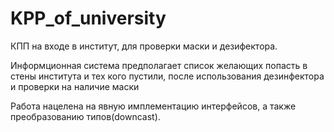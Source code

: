 # KPP_of_university
КПП на входе в институт, для проверки маски и дезифектора.

Информционная система предполагает список желающих попасть в стены института и тех кого пустили, после использования дезинфектора и проверки на наличие маски

Работа нацелена на явную имплементацию интерфейсов, а также преобразованию типов(downcast).
